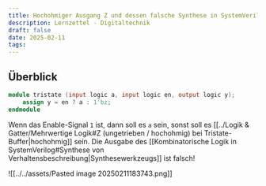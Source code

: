 ```yaml
---
title: Hochohmiger Ausgang Z und dessen falsche Synthese in SystemVerilog
description: Lernzettel - Digitaltechnik
draft: false
date: 2025-02-11
tags:
---
```

## Überblick
```Verilog
module tristate (input logic a, input logic en, output logic y);
	assign y = en ? a : 1'bz;
endmodule
```
Wenn das Enable-Signal `1` ist, dann soll es `a` sein, sonst soll es [[../Logik & Gatter/Mehrwertige Logik#Z (ungetrieben / hochohmig) bei Tristate-Buffer|hochohmig]] sein. Die Ausgabe des [[Kombinatorische Logik in SystemVerilog#Synthese von Verhaltensbeschreibung|Synthesewerkzeugs]] ist falsch!

![[../../assets/Pasted image 20250211183743.png]]
